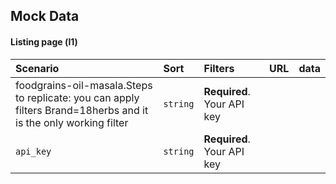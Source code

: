 ## Mock Data

#### Listing page (l1)


| Scenario  |   Sort   |            Filters         |   URL  |data|
| :-------- | :------- | :------------------------- |:-------|:---|
| foodgrains-oil-masala.Steps to replicate: you can apply filters Brand=18herbs and it is the only working filter | `string` | **Required**. Your API key |
| `api_key` | `string` | **Required**. Your API key |


  
